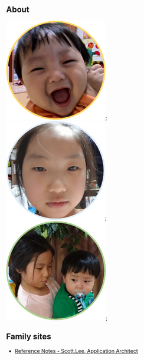 ## About

![](/assets/images/ruan_01.png);
![](/assets/images/yerim_01.png);
![](/assets/images/yerim.n.ruan_01.png);

## Family sites

* [Reference Notes - Scott.Lee, Application Architect](http://arch.ruaniz.com)

